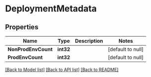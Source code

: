 # DeploymentMetadata

## Properties
Name | Type | Description | Notes
------------ | ------------- | ------------- | -------------
**NonProdEnvCount** | **int32** |  | [default to null]
**ProdEnvCount** | **int32** |  | [default to null]

[[Back to Model list]](../README.md#documentation-for-models) [[Back to API list]](../README.md#documentation-for-api-endpoints) [[Back to README]](../README.md)


